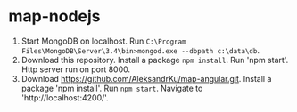 # map-nodejs
1. Start MongoDB on localhost. Run `C:\Program Files\MongoDB\Server\3.4\bin>mongod.exe --dbpath c:\data\db`.
2. Download this repository. Install a package `npm install`. Run 'npm start'. Http server run on port 8000. 
3. Download https://github.com/AleksandrKu/map-angular.git. Install a package 'npm install'. Run `npm start`. Navigate to 'http://localhost:4200/'.
